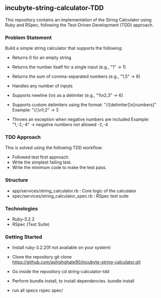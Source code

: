 ## incubyte-string-calculator-TDD

This repository contains an implementation of the String Calculator using Ruby and RSpec, following the Test-Driven Development (TDD) approach.

### Problem Statement
Build a simple string calculator that supports the following:

- Returns 0 for an empty string

- Returns the number itself for a single input (e.g., "1" → 1)

- Returns the sum of comma-separated numbers (e.g., "1,5" → 6)

- Handles any number of inputs

- Supports newline (\n) as a delimiter (e.g., "1\n2,3" → 6)

- Supports custom delimiters using the format: "//[delimiter]\n[numbers]"
Example: "//;\n1;2" → 3

- Throws an exception when negative numbers are included
Example: "1,-2,-4" → negative numbers not allowed -2,-4

### TDD Approach
This is solved using the following TDD workflow:

- Followed test first approach.
- Write the simplest failing test.
- Write the minimum code to make the test pass.

### Structure
- app/services/string_calculator.rb : Core logic of the calculator
- spec/services/string_calculator_spec.rb : RSpec test suite

### Technologies
- Ruby-3.2.2
- RSpec (Test Suite)

### Getting Started
- Install ruby-3.2.2(If not available on your system)

- Clone the repository
git clone https://github.com/ashishghate90/incubyte-string-calculator.git

- Go inside the repository
cd string-calculator-tdd

- Perform bundle install, to install dependencies.
bundle install

- run all specs
rspec spec/